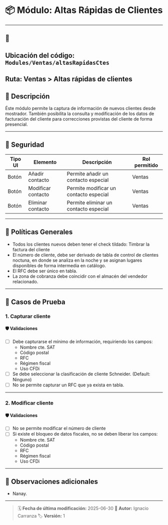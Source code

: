 # 📦 Módulo: Altas Rápidas de Clientes
---
## 📁 
**Ubicación del código:** `Modules/Ventas/altasRapidasCtes`
---
**Ruta:** Ventas > Altas rápidas de clientes
---

## 📝 Descripción
Éste módulo permite la captura de información de nuevos clientes desde mostrador. También posibilita la consulta y modificación de los datos de facturación del cliente para correcciones provistas del cliente de forma presencial.

---
## 🔐 Seguridad

| Tipo UI | Elemento          | Descripción                    | Rol permitido |
|---------|-------------------|--------------------------------|----------------|
| Botón   | Añadir contacto   | Permite añadir un contacto especial     | Ventas       |
| Botón   | Modificar contacto   | Permite modificar un contacto especial     | Ventas       |
| Botón   | Eliminar contacto   | Permite eliminar un contacto especial     | Ventas       |

---

## 🔐 Políticas Generales
- Todos los clientes nuevos deben tener el check tildado: Timbrar la factura del cliente
- El número de cliente, debe ser derivado de tabla de control de clientes noctuna, en donde se analiza en la noche y se asignan lugares disponibles de forma intermedia en catálogo.
- El RFC debe ser único en tabla.
- La zona de cobranza debe coincidir con el almacén del vendedor relacionado.

---

## 🧪 Casos de Prueba

### 1. Capturar cliente

#### 🛡️ Validaciones
- [ ] Debe capturarse el mínimo de información, requiriendo los campos:
    - Nombre cte. SAT
    - Código postal
    - RFC
    - Régimen fiscal
    - Uso CFDi
- [ ] Se debe seleccionar la clasificación de cliente Schneider. (Default: Ninguno)
- [ ] No se permite capturar un RFC que ya exista en tabla.
---

### 2. Modificar cliente

#### 🛡️ Validaciones
- [ ] No se permite modificar el número de cliente
- [ ] Si existe el bloqueo de datos fiscales, no se deben liberar los campos:
    - Nombre cte. SAT
    - Código postal
    - RFC
    - Régimen fiscal
    - Uso CFDi
---

## 📎 Observaciones adicionales
- Nanay.

---

> 🗓️ **Fecha de última modificación:** 2025-06-30
> 👤 **Autor:** Ignacio Carranza
> 🏷️ **Versión:** 1
